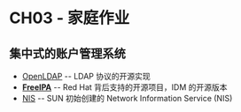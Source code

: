 # CH03 - 家庭作业

## 集中式的账户管理系统

* [OpenLDAP](http://www.openldap.org) -- LDAP 协议的开源实现
* [**FreeIPA**](https://www.freeipa.org/) -- Red Hat 背后支持的开源项目，IDM 的开源版本
* [NIS](http://www.linux-nis.org) -- SUN 初始创建的 Network Information Service (NIS)


